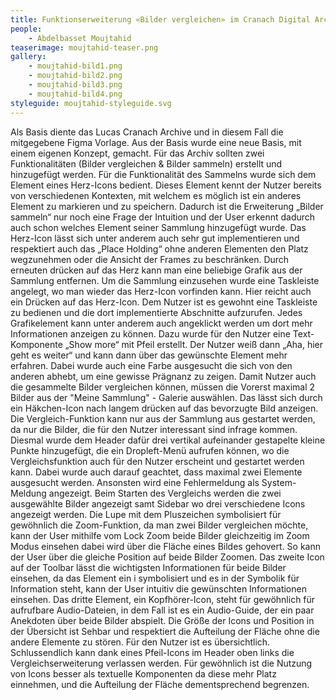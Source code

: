 ```yaml
---
title: Funktionserweiterung «Bilder vergleichen» im Cranach Digital Archive
people:
    - Abdelbasset Moujtahid
teaserimage: moujtahid-teaser.png
gallery:
    - moujtahid-bild1.png
    - moujtahid-bild2.png
    - moujtahid-bild3.png
    - moujtahid-bild4.png
styleguide: moujtahid-styleguide.svg
---
```


Als Basis diente das Lucas Cranach Archive und in diesem Fall die mitgegebene Figma Vorlage.
Aus der Basis wurde eine neue Basis, mit einem eigenen Konzept, gemacht.
Für das Archiv sollten zwei Funktionalitäten (Bilder vergleichen & Bilder sammeln) erstellt und hinzugefügt werden.
Für die Funktionalität des Sammelns wurde sich dem Element eines Herz-Icons bedient.
Dieses Element kennt der Nutzer bereits von verschiedenen Kontexten, mit welchem es möglich ist ein anderes Element zu markieren und zu speichern.
Dadurch ist die Erweiterung „Bilder sammeln“ nur noch eine Frage der Intuition und der User erkennt dadurch auch schon welches Element seiner Sammlung hinzugefügt wurde.
Das Herz-Icon lässt sich unter anderem auch sehr gut implementieren und respektiert auch das „Place Holding“ ohne anderen Elementen den Platz wegzunehmen oder die Ansicht der Frames zu beschränken. Durch erneuten drücken auf das Herz kann man eine beliebige Grafik aus der Sammlung entfernen. Um die Sammlung einzusehen wurde eine Taskleiste angelegt, wo man wieder das Herz-Icon vorfinden kann. Hier reicht auch ein Drücken auf das Herz-Icon. Dem Nutzer ist es gewohnt eine Taskleiste zu bedienen und die dort implementierte Abschnitte aufzurufen. Jedes Grafikelement kann unter anderem auch angeklickt werden um dort mehr Informationen anzeigen zu können. Dazu wurde für den Nutzer eine Text-Komponente „Show more“ mit Pfeil erstellt.
Der Nutzer weiß dann „Aha, hier geht es weiter“ und kann dann über das gewünschte Element mehr erfahren.
Dabei wurde auch eine Farbe ausgesucht die sich von den anderen abhebt, um eine gewisse Prägnanz zu zeigen.
Damit Nutzer auch die gesammelte Bilder vergleichen können, müssen die Vorerst maximal 2 Bilder aus der "Meine Sammlung" - Galerie auswählen. Das lässt sich durch ein Häkchen-Icon nach langem drücken auf das bevorzugte Bild anzeigen. Die Vergleich-Funktion kann nur aus der Sammlung aus gestartet werden, da nur die Bilder, die für den Nutzer interessant sind infrage kommen. Diesmal wurde dem Header dafür drei vertikal aufeinander gestapelte kleine Punkte hinzugefügt, die ein Dropleft-Menü aufrufen können, wo die Vergleichsfunktion auch für den Nutzer erscheint und gestartet werden kann. Dabei wurde auch darauf geachtet, dass maximal zwei Elemente ausgesucht werden. Ansonsten wird eine Fehlermeldung als System-Meldung angezeigt.
Beim Starten des Vergleichs werden die zwei ausgewählte Bilder angezeigt samt Sidebar wo drei verschiedene Icons angezeigt werden. Die Lupe mit dem Pluszeichen symbolisiert für gewöhnlich die Zoom-Funktion, da man zwei Bilder vergleichen möchte, kann der User mithilfe vom Lock Zoom beide Bilder gleichzeitig im Zoom Modus einsehen dabei wird über die Fläche eines Bildes gehovert. So kann der User über die gleiche Position auf beide Bilder Zoomen.
Das zweite Icon auf der Toolbar lässt die wichtigsten Informationen für beide Bilder einsehen, da das Element ein i symbolisiert und es in der Symbolik für Information steht, kann der User intuitiv die gewünschten Informationen einsehen.
Das dritte Element, ein Kopfhörer-Icon, steht für gewöhnlich für aufrufbare Audio-Dateien, in dem Fall ist es ein Audio-Guide, der ein paar Anekdoten über beide Bilder abspielt. Die Größe der Icons und Position in der Übersicht ist Sehbar und respektiert die Aufteilung der Fläche ohne die andere Elemente zu stören. Für den Nutzer ist es übersichtlich.
Schlussendlich kann dank eines Pfeil-Icons im Header oben links die Vergleichserweiterung verlassen werden.
Für gewöhnlich ist die Nutzung von Icons besser als textuelle Komponenten da diese mehr Platz einnehmen, und die Aufteilung der Fläche dementsprechend begrenzen.
